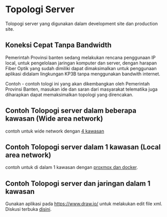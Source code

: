 # Topologi Server
Tolopogi server yang digunakan dalam development site dan production site.

## Koneksi Cepat Tanpa Bandwidth
Pemerintah Provinsi banten sedang melakukan rencana penggunaan IP local, untuk pengelolaan jaringan komputer dan server, dengan harapan Fiber Optik yang sudah dimiliki dapat dimaksimalkan untuk penggunaan aplikasi didalam lingkungan KP3B tanpa menggunakan bandwith internet.

Contoh - contoh tologi ini yang akan dikembangkan oleh Pemerintah Provinsi Banten, masukan ide dan saran dari masyarakat telematika juga diharapkan dapat memaksimalkan topologi yang direncakan.

## Contoh Tolopogi server dalam beberapa kawasan (Wide area network)
contoh untuk wide network dengan [4 kawasan](https://github.com/bantenprov/topologi-server/blob/master/wide-area-network-rev-01.xml)

## Contoh Tolopogi server dalam 1 kawasan (Local area network)
contoh untuk di dalam 1 kawasan dengan [proxmox dan docker](https://github.com/bantenprov/topologi-server/blob/master/local-area-network-rev-01.xml).
## Contoh Tolopogi server dan jaringan dalam 1 kawasan

Gunakan aplikasi pada https://www.draw.io/ untuk melakukan edit file xml.
Diskusi terbuka [disini](https://github.com/bantenprov/topologi-server/issues).
